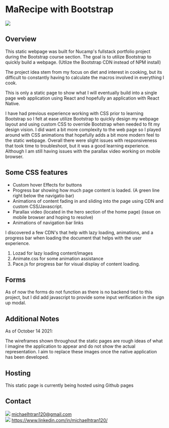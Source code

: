 # MaRecipe with Bootstrap

<img src="{https://img.shields.io/badge/Bootstrap-563D7C?style=for-the-badge&logo=bootstrap&logoColor=white
}">

## Overview

This static webpage was built for Nucamp's fullstack portfolio project during the Bootstrap course section. The goal is to utilize Bootstrap to quickly build a webpage. (Utlize the Bootstrap CDN instead of NPM install)

The project idea stem from my focus on diet and interest in cooking, but its difficult to constantly having to calculate the macros involved in everything I cook.

This is only a static page to show what I will eventually build into a single page web application using React and hopefully an application with React Native.

I have had previous experience working with CSS prior to learning Bootstrap so I felt at ease utilize Bootstrap to quickly design my webpage layout and using custom CSS to override Bootstrap when needed to fit my design vision. I did want a bit more complexity to the web page so I played around with CSS animations that hopefully adds a bit more modern feel to the static webpage. Overall there were slight issues with responsiveness that took time to troubleshoot, but it was a good learning experience. Although I am still having issues with the parallax video working on mobile browser.

## Some CSS features

- Custom hover Effects for buttons
- Progress bar showing how much page content is loaded. (A green line right below the navigatio bar)
- Animations of content fading in and sliding into the page using CDN and custom CSS/Javascript.
- Parallax video (located in the hero section of the home page) (issue on mobile browser and hoping to resolve)
- Animations of navigation bar links

I discovered a few CDN's that help with lazy loading, animations, and a progress bar when loading the document that helps with the user experience.

1. Lozad for lazy loading content/images
2. Animate.css for some animation assistance
3. Pace.js for progress bar for visual display of content loading.

## Forms

As of now the forms do not function as there is no backend tied to this project, but I did add javascript to provide some input verification in the sign up modal.

## Additional Notes

As of October 14 2021:

The wireframes shown throughout the static pages are rough ideas of what I imagine the application to appear and do not show the actual representation. I aim to replace these images once the native application has been developed.

## Hosting

This static page is currently being hosted using Github pages

## Contact

<img src="https://img.shields.io/badge/Gmail-D14836?style=for-the-badge&logo=gmail&logoColor=white"> <michaelhtran120@gmail.com>
<br>
<img src="https://img.shields.io/badge/GitHub-100000?style=for-the-badge&logo=github&logoColor=white"> <https://www.linkedin.com/in/michaelhtran120/>
